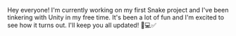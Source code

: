 Hey everyone! I'm currently working on my first Snake project and I've been tinkering with Unity in my free time. It's been a lot of fun and I'm excited to see how it turns out. I'll keep you all updated! 🐍💻✅️
